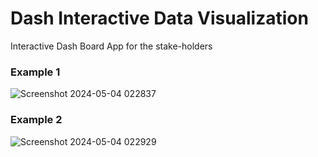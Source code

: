 # Dash Interactive Data Visualization

Interactive Dash Board App for the stake-holders

### Example 1
![Screenshot 2024-05-04 022837](https://github.com/Mhemd139/IBM/assets/74618605/e946d746-47d0-43c4-ad30-8aa2032d65e0)

### Example 2
![Screenshot 2024-05-04 022929](https://github.com/Mhemd139/IBM/assets/74618605/a51aa74a-3bee-45a3-82bf-9b347b51e3cb)

